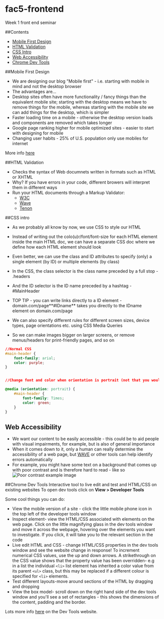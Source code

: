 # fac5-frontend
Week 1 front end seminar

##Contents

* [Mobile First Design](#mobile-first-design)
* [HTML Validation](#html-validation)
* [CSS Intro](#css-intro)
* [Web Accessibility](#web-accessibility)
* [Chrome Dev Tools](#chrome-dev-tools)




##Mobile First Design  
* We are designing our blog "Mobile first" - i.e. starting with mobile in mind and not the desktop browser  
* The advantages are... 
 * Desktop sites often have more functionality / fancy things than the equivalent mobile site; starting with the desktop means we have to remove things for the mobile, whereas starting with the mobile site we can add things for the desktop, which is simpler
 * Faster loading time on a mobile - otherwise the desktop version loads and components are removed which takes longer
 * Google page ranking higher for mobile optimized sites - easier to start with designing for mobile
 * Changing user habits - 25% of U.S. population only use mobiles for internet
 
More info [here](http://designshack.net/articles/css/mobilefirst/)

##HTML Validation 
* Checks the syntax of Web documnets written in formats such as HTML or XHTML
* Why? If you have errors in your code, different browers will interpret them in different ways
* Run your HTML documents through a Markup Validator:
	* [W3C](https://validator.w3.org/)
	* [Wave](http://wave.webaim.org/)
	* [Tenon](http://tenon.io/)

##CSS intro  

* As we probably all know by now, we use CSS to style our HTML  
 * Instead of writing out the colo(u)r/font/font-size for each HTML element inside the main HTML doc, we can have a separate CSS doc where we define how each HTML element should look  
 * Even better, we can use the class and ID attributes to specify (only) a single element (by ID) or multiple elements (by class)  
 * In the CSS, the class selector is the class name preceded by a full stop - .headers  
 * And the ID selector is the ID name preceded by a hashtag - #MainHeader  
 * TOP TIP - you can write links directly to a ID element - domain.com/page**#IDname** takes you directly to the IDname element on domain.com/page

 * We can also specify different rules for different screen sizes, device types, page orientations etc. using CSS Media Queries  
  * So we can make images bigger on larger screens, or remove menus/headers for print-friendly pages, and so on  
 
 
```css
//Normal CSS 
#main-header {
	font-family: arial;
	color: purple;
}


//Change font and color when orientation is portrait (not that you would want to...)

@media (orientation: portrait) {
	#main-header {
		font-family: Times;
		color: green;
	}
}
```

## Web Accessibility  

* We want our content to be easily accessible - this could be to aid people with visual impairments, for example, but is also of general importance
 * When it comes down to it, only a human can really determine the accessibility of a web page, but [WAVE](http://wave.webaim.org/) or other tools can help identify errors automatically
  * For example, you might have some text on a background that comes up with poor contrast and is therefore hard to read - like so  
![Poor contrast example image](http://www.spaboomblog.com/wp-content/uploads/2007/08/low-contrast03.gif)

##Chrome Dev Tools
Interactive tool to live edit and test and HTML/CSS on existing websites
To open dev tools click on **View > Developer Tools**

Some cool things you can do:
* View the mobile version of a site - click the little mobile phone icon in the top left of the developer tools window
* Inspect element- view the HTML/CSS associated with elements on the web page. Click on the little magnifying glass in the dev tools window and move it across the webpage, hovering over the elements you want to investigate. If you click, it will take you to the relevant section in the code
* Live edit HTML and CSS - change HTML/CSS properties in the dev tools window and see the website change in response! To increment numerical CSS values, use the up and down arrows. A strikethrough on the CSS value shows that the property value has been overridden- e.g in a list the individual ``` <li> ``` list element has inherited a color value from its parent ``` <ul> ``` class, but this may be replaced if a different colour is specified for ``` <li> ``` elements. 
* Test different layouts-move around sections of the HTML by dragging and dropping
* View the box model- scroll down on the right hand side of the dev tools window and you'll see a set of rectangles - this shows the dimensions of the content, padding and the border. 



Lots more info [here](https://developer.chrome.com/devtools/docs/dom-and-styles) on the Dev Tools website.
